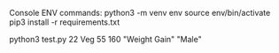 Console ENV commands:
python3 -m venv env
source env/bin/activate
pip3 install -r requirements.txt

python3 test.py 22 Veg 55 160 "Weight Gain" "Male" 